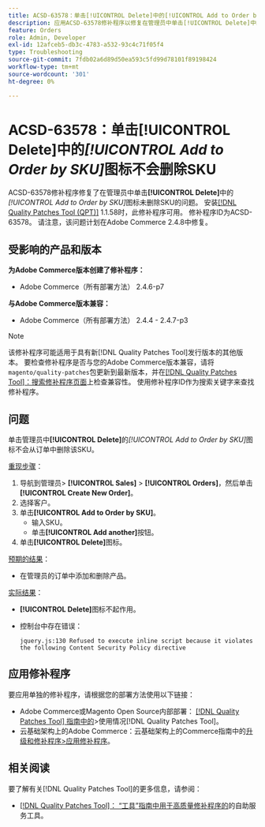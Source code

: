 ```yaml
---
title: ACSD-63578：单击[!UICONTROL Delete]中的[!UICONTROL Add to Order by SKU]图标不会删除SKU
description: 应用ACSD-63578修补程序以修复在管理员中单击[!UICONTROL Delete]中的[!UICONTROL Add to Order by SKU]图标未删除SKU的Adobe Commerce问题。
feature: Orders
role: Admin, Developer
exl-id: 12afceb5-db3c-4783-a532-93c4c71f05f4
type: Troubleshooting
source-git-commit: 7fdb02a6d89d50ea593c5fd99d78101f89198424
workflow-type: tm+mt
source-wordcount: '301'
ht-degree: 0%

---
```


# ACSD-63578：单击&#x200B;**[!UICONTROL Delete]**&#x200B;中的&#x200B;*[!UICONTROL Add to Order by SKU]*&#x200B;图标不会删除SKU

ACSD-63578修补程序修复了在管理员中单击&#x200B;**[!UICONTROL Delete]**&#x200B;中的&#x200B;*[!UICONTROL Add to Order by SKU]*&#x200B;图标未删除SKU的问题。 安装[[!DNL Quality Patches Tool (QPT)]](/help/tools/quality-patches-tool/quality-patches-tool-to-self-serve-quality-patches.md) 1.1.58时，此修补程序可用。 修补程序ID为ACSD-63578。 请注意，该问题计划在Adobe Commerce 2.4.8中修复。

## 受影响的产品和版本

**为Adobe Commerce版本创建了修补程序：**

* Adobe Commerce（所有部署方法） 2.4.6-p7

**与Adobe Commerce版本兼容：**

* Adobe Commerce（所有部署方法） 2.4.4 - 2.4.7-p3

>[!NOTE]
>
>该修补程序可能适用于具有新[!DNL Quality Patches Tool]发行版本的其他版本。 要检查修补程序是否与您的Adobe Commerce版本兼容，请将`magento/quality-patches`包更新到最新版本，并在[[!DNL Quality Patches Tool]：搜索修补程序页面](https://experienceleague.adobe.com/tools/commerce-quality-patches/index.html)上检查兼容性。 使用修补程序ID作为搜索关键字来查找修补程序。

## 问题

单击管理员中&#x200B;**[!UICONTROL Delete]**&#x200B;的&#x200B;*[!UICONTROL Add to Order by SKU]*&#x200B;图标不会从订单中删除该SKU。

<u>重现步骤</u>：

1. 导航到管理员> **[!UICONTROL Sales]** > **[!UICONTROL Orders]**，然后单击&#x200B;**[!UICONTROL Create New Order]**。
1. 选择客户。
1. 单击&#x200B;**[!UICONTROL Add to Order by SKU]**。
   * 输入SKU。
   * 单击&#x200B;**[!UICONTROL Add another]**&#x200B;按钮。
1. 单击&#x200B;**[!UICONTROL Delete]**&#x200B;图标。

<u>预期的结果</u>：

* 在管理员的订单中添加和删除产品。

<u>实际结果</u>：

* **[!UICONTROL Delete]**&#x200B;图标不起作用。
* 控制台中存在错误：

  `jquery.js:130 Refused to execute inline script because it violates the following Content Security Policy directive`

## 应用修补程序

要应用单独的修补程序，请根据您的部署方法使用以下链接：

* Adobe Commerce或Magento Open Source内部部署： [[!DNL Quality Patches Tool] 指南中的](/help/tools/quality-patches-tool/usage.md)>使用情况[!DNL Quality Patches Tool]。
* 云基础架构上的Adobe Commerce：云基础架构上的Commerce指南中的[升级和修补程序>应用修补程序](https://experienceleague.adobe.com/docs/commerce-cloud-service/user-guide/develop/upgrade/apply-patches.html)。

## 相关阅读

要了解有关[!DNL Quality Patches Tool]的更多信息，请参阅：

* [[!DNL Quality Patches Tool]： “工具”指南中用于高质量修补程序的](/help/tools/quality-patches-tool/quality-patches-tool-to-self-serve-quality-patches.md)的自助服务工具。
